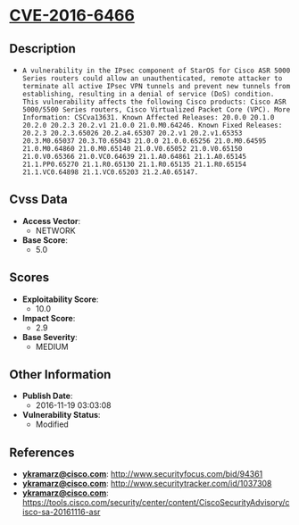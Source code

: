 
# [CVE-2016-6466](https://cve.mitre.org/cgi-bin/cvename.cgi?name=CVE-2016-6466)

## Description

- `A vulnerability in the IPsec component of StarOS for Cisco ASR 5000 Series routers could allow an unauthenticated, remote attacker to terminate all active IPsec VPN tunnels and prevent new tunnels from establishing, resulting in a denial of service (DoS) condition. This vulnerability affects the following Cisco products: Cisco ASR 5000/5500 Series routers, Cisco Virtualized Packet Core (VPC). More Information: CSCva13631. Known Affected Releases: 20.0.0 20.1.0 20.2.0 20.2.3 20.2.v1 21.0.0 21.0.M0.64246. Known Fixed Releases: 20.2.3 20.2.3.65026 20.2.a4.65307 20.2.v1 20.2.v1.65353 20.3.M0.65037 20.3.T0.65043 21.0.0 21.0.0.65256 21.0.M0.64595 21.0.M0.64860 21.0.M0.65140 21.0.V0.65052 21.0.V0.65150 21.0.V0.65366 21.0.VC0.64639 21.1.A0.64861 21.1.A0.65145 21.1.PP0.65270 21.1.R0.65130 21.1.R0.65135 21.1.R0.65154 21.1.VC0.64898 21.1.VC0.65203 21.2.A0.65147.`

## Cvss Data

- **Access Vector**:
  - NETWORK
- **Base Score**:
  - 5.0

## Scores

- **Exploitability Score**:
  - 10.0
- **Impact Score**:
  - 2.9
- **Base Severity**:
  - MEDIUM

## Other Information

- **Publish Date**:
  - 2016-11-19 03:03:08
- **Vulnerability Status**:
  - Modified

## References

- **ykramarz@cisco.com**: http://www.securityfocus.com/bid/94361
- **ykramarz@cisco.com**: http://www.securitytracker.com/id/1037308
- **ykramarz@cisco.com**: https://tools.cisco.com/security/center/content/CiscoSecurityAdvisory/cisco-sa-20161116-asr

